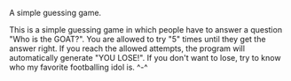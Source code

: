 A simple guessing game.

This is a simple guessing game in which people have to answer a question "Who is the GOAT?". You are allowed to try "5" times until they get the answer right.
If you reach the allowed attempts, the program will automatically generate "YOU LOSE!". If you don't want to lose, try to know who my favorite footballing idol is. ^-^
